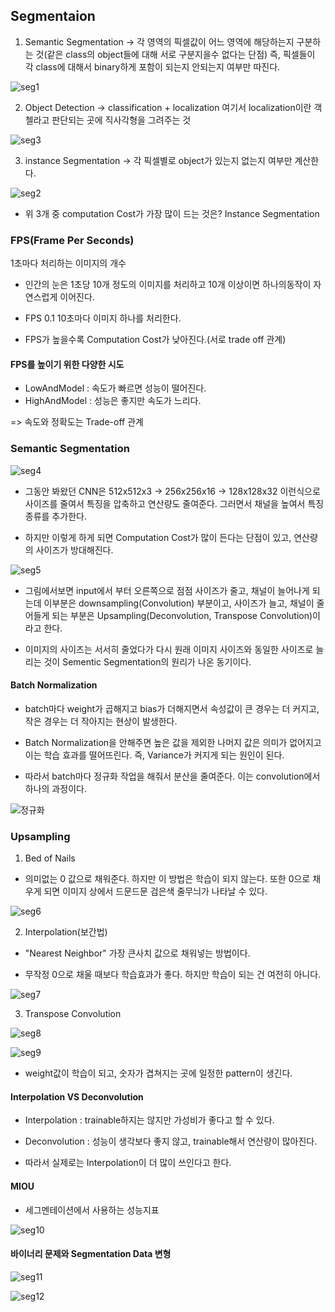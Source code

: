## Segmentaion

1. Semantic Segmentation
-> 각 영역의 픽셀값이 어느 영역에 해당하는지 구분하는 것(같은 class의 object들에 대해 서로 구분지을수 없다는 단점)
즉, 픽셀들이 각 class에 대해서 binary하게 포함이 되는지 안되는지 여부만 따진다.

![seg1](./img/seg1.png)

2. Object Detection
-> classification + localization
여기서 localization이란 객첼라고 판단되는 곳에 직사각형을 그려주는 것

![seg3](./img/seg3.png)

3. instance Segmentation
-> 각 픽셀별로 object가 있는지 없는지 여부만 계산한다.

![seg2](./img/seg2.png)

- 위 3개 중 computation Cost가 가장 많이 드는 것은? Instance Segmentation

### FPS(Frame Per Seconds) 
1초마다 처리하는 이미지의 개수

- 인간의 눈은 1초당 10개 정도의 이미지를 처리하고 10개 이상이면 하나의동작이 자연스럽게 이어진다.

- FPS 0.1
10초마다 이미지 하나를 처리한다.

- FPS가 높을수록 Computation Cost가 낮아진다.(서로 trade off 관계)

#### FPS를 높이기 위한 다양한 시도
- LowAndModel : 속도가 빠르면 성능이 떨어진다.
- HighAndModel : 
성능은 좋지만 속도가 느리다.

=> 속도와 정확도는 Trade-off 관계

### Semantic Segmentation

![seg4](./img/seg4.jpg)

- 그동안 봐왔던 CNN은 512x512x3 -> 256x256x16 -> 128x128x32 이런식으로 사이즈를 줄여서 특징을 압축하고 연산량도 줄여준다. 그러면서 채널을 높여서 특징 종류를 추가한다.

- 하지만 이렇게 하게 되면 Computation Cost가 많이 든다는 단점이 있고, 연산량의 사이즈가 방대해진다.

![seg5](./img/seg5.jpg)

- 그림에서보면 input에서 부터 오른쪽으로 점점 사이즈가 줄고, 채널이 늘어나게 되는데 이부분은 downsampling(Convolution) 부분이고, 사이즈가 늘고, 채널이 줄어들게 되는 부분은 Upsampling(Deconvolution, Transpose Convolution)이라고 한다.

- 이미지의 사이즈는 서서히 줄었다가 다시 원래 이미지 사이즈와 동일한 사이즈로 늘리는 것이 Sementic Segmentation의 원리가 나온 동기이다.

#### Batch Normalization

- batch마다 weight가 곱해지고 bias가 더해지면서 속성값이 큰 경우는 더 커지고, 작은 경우는 더 작아지는 현상이 발생한다.

- Batch Normalization을 안해주면 높은 값을 제외한 나머지 값은 의미가 없어지고 이는 학습 효과를 떨어뜨린다. 
즉, Variance가 커지게 되는 원인이 된다. 

- 따라서 batch마다 정규화 작업을 해줘서 분산을 줄여준다. 이는 convolution에서 하나의 과정이다.

![정규화](./img/정규화.png)

### Upsampling

1. Bed of Nails
- 의미없는 0 값으로 채워준다. 하지만 이 방법은 학습이 되지 않는다.
또한 0으로 채우게 되면 이미지 상에서 드문드문 검은색 줄무늬가 나타날 수 있다.

![seg6](./img/seg6.png)

2. Interpolation(보간법)

- "Nearest Neighbor"
가장 큰사치 값으로 채워넣는 방법이다.

- 무작정 0으로 채울 때보다 학습효과가 좋다.
하지만 학습이 되는 건 여전히 아니다.

![seg7](./img/seg7.png)

3. Transpose Convolution

![seg8](./img/seg8.png)

![seg9](./img/seg9.jpg)

- weight값이 학습이 되고, 숫자가 겹쳐지는 곳에 일정한 pattern이 생긴다.

#### Interpolation VS Deconvolution

- Interpolation : trainable하지는 않지만 가성비가 좋다고 할 수 있다.

- Deconvolution : 성능이 생각보다 좋지 않고, trainable해서 연산량이 많아진다.

- 따라서 실제로는 Interpolation이 더 많이 쓰인다고 한다.

#### MIOU
- 세그멘테이션에서 사용하는 성능지표

![seg10](./img/seg10.jpg)


#### 바이너리 문제와 Segmentation Data 변형

![seg11](./img/seg11.jpg)

![seg12](./img/seg12.jpg)

